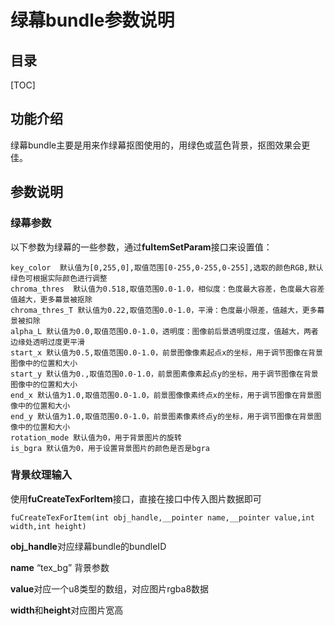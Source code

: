 # 绿幕bundle参数说明

## 目录

[TOC]



## 功能介绍

绿幕bundle主要是用来作绿幕抠图使用的，用绿色或蓝色背景，抠图效果会更佳。

## 参数说明

### 绿幕参数

以下参数为绿幕的一些参数，通过**fuItemSetParam**接口来设置值：

```
key_color  默认值为[0,255,0],取值范围[0-255,0-255,0-255],选取的颜色RGB,默认绿色可根据实际颜色进行调整
chroma_thres  默认值为0.518,取值范围0.0-1.0，相似度：色度最大容差，色度最大容差值越大，更多幕景被抠除
chroma_thres_T 默认值为0.22,取值范围0.0-1.0，平滑：色度最小限差，值越大，更多幕景被扣除
alpha_L 默认值为0.0,取值范围0.0-1.0，透明度：图像前后景透明度过度，值越大，两者边缘处透明过度更平滑
start_x 默认值为0.5,取值范围0.0-1.0，前景图像像素起点x的坐标，用于调节图像在背景图像中的位置和大小
start_y 默认值为0.,取值范围0.0-1.0，前景图素像素起点y的坐标，用于调节图像在背景图像中的位置和大小
end_x 默认值为1.0,取值范围0.0-1.0，前景图像像素终点x的坐标，用于调节图像在背景图像中的位置和大小
end_y 默认值为1.0,取值范围0.0-1.0，前景图素像素终点y的坐标，用于调节图像在背景图像中的位置和大小
rotation_mode 默认值为0，用于背景图片的旋转
is_bgra 默认值为0，用于设置背景图片的颜色是否是bgra
```

### 背景纹理输入

使用**fuCreateTexForItem**接口，直接在接口中传入图片数据即可

```
fuCreateTexForItem(int obj_handle,__pointer name,__pointer value,int width,int height)
```

**obj_handle**对应绿幕bundle的bundleID

**name**  “tex_bg” 背景参数 

**value**对应一个u8类型的数组，对应图片rgba8数据

**width**和**height**对应图片宽高
